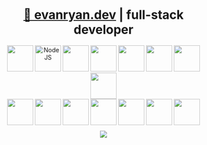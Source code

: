 <div "display:flex">
<h1 align="center" style="border:none"><a href="https://evanryan.dev" rel="noreferrer" target="_blank">📖 evanryan.dev</a> | full-stack developer</h1>
</div>
<!--
  <p style="font-size:30px;font-weight:500"> </p>
- 👋 Hi, I’m Evan, a fullstack developer working out of New York City
- 👀 I’m interested in building projects and community
- 💞️ I’m looking to collaborate on fun and original web apps
- 🐷 View my portfolio at [evanryan.dev](https://evanryan.dev)
- 📫 Reach me on [LinkedIn](https://www.linkedin.com/in/evan-ryan-dev/), or evan Ⓐ evanryan • dev
-->

<!---
evanhundred/evanhundred is a ✨ special ✨ repository because its `README.md` (this file) appears on your GitHub profile.
You can click the Preview link to take a look at your changes.
--->

<!---
TODO: detect presence of light or dark mode, and display badge with appropriate color scheme
--->


<div align="center">
<div>
  <img src="https://cdn.jsdelivr.net/gh/devicons/devicon/icons/javascript/javascript-original.svg" width="60" />
  <img src="https://cdn.jsdelivr.net/gh/devicons/devicon/icons/nodejs/nodejs-original.svg" alt="NodeJS" width="60" />
  <img src="https://cdn.jsdelivr.net/gh/devicons/devicon/icons/postgresql/postgresql-original.svg" width="60" />
  <img src="https://cdn.jsdelivr.net/gh/devicons/devicon/icons/ruby/ruby-original.svg" width="60"/>
  <img src="https://cdn.jsdelivr.net/gh/devicons/devicon/icons/rails/rails-original-wordmark.svg" width="60" />
  <img src="https://cdn.jsdelivr.net/gh/devicons/devicon/icons/react/react-original.svg" width="60"/>
  <img src="https://cdn.jsdelivr.net/gh/devicons/devicon/icons/redux/redux-original.svg" width="60"/>
  <img src="https://cdn.jsdelivr.net/gh/devicons/devicon/icons/mongodb/mongodb-original.svg" width="60"/>
</div>
<div>
  <img src="https://cdn.jsdelivr.net/gh/devicons/devicon/icons/amazonwebservices/amazonwebservices-original.svg" width="60"/>
  <img src="https://cdn.jsdelivr.net/gh/devicons/devicon/icons/html5/html5-original.svg" width="60"/>
  <img src="https://cdn.jsdelivr.net/gh/devicons/devicon/icons/css3/css3-original.svg" width="60"/>
  <img src="https://cdn.jsdelivr.net/gh/devicons/devicon/icons/sass/sass-original.svg" width="60"/>
  <img src="https://cdn.jsdelivr.net/gh/devicons/devicon/icons/git/git-original.svg" width="60"/>
  <img src="https://cdn.jsdelivr.net/gh/devicons/devicon/icons/docker/docker-original.svg" width="60"/>
  <img src="https://cdn.jsdelivr.net/gh/devicons/devicon/icons/bash/bash-original.svg" width="60"/>
</div>
<!--
<figure><img style="border-radius:4px;width:500px" src="https://wakatime.com/share/@0dd08ff7-b57e-4827-bdfc-279693df8d92/14ed1254-1eb8-4fc3-aa2b-59a4ac2446d2.svg"></img></figure>
-->
<div style="height:10px">&nbsp;</div>
<div>
<a href="https://wakatime.com"><img  src="https://wakatime.com/share/@evan100/7c453842-5986-41ce-bf2a-678ed31bbe25.png" /></a>
</div>
</div>
<!---
`(e) 050123`
--->
